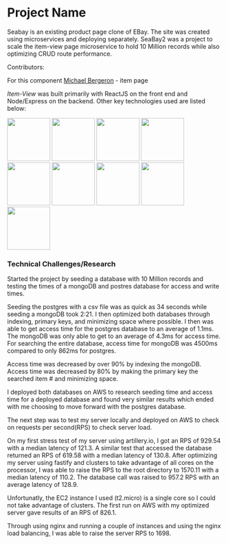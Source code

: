 # Project Name

Seabay is an existing product page clone of EBay. The site was created using microservices and deploying separately. SeaBay2 was a project to scale the item-view page microservice to hold 10 Million records while also optimizing CRUD route performance.

Contributors: 

For this component
[Michael Bergeron](https://github.com/Michael-Bergeron) - item page

*Item-View* was built primarily with ReactJS on the front end and Node/Express on the backend. Other key technologies used are listed below: 

<img src="https://lh3.googleusercontent.com/ZIHOUCCxFaB7NirPhEX4K8cyTPIMvxvdJxpuhjb_qJ_dk-z7qEgD8riaR0ODXzXQZYn23zHpFiwGzxTDT88FTLeUMoPqlIjyLKoL1am8MH5pCoJExjL8SUC8uaeeiAjvQB0_vym6" width="100"/>
<img src="https://lh3.googleusercontent.com/xcong6Yn8NoueMYWPhEfO76dw0Nt70kiDVOCOygTFEQWpysHxcT-5jYzq9XWIgD3lvCGnGrjlhddm7WEOw9V1FlHivqFjZCXF9IDsfd7uQ2SxlI80roSJcnHvb0O7POvlYOPNvRG" width="100" />
<img src="https://lh5.googleusercontent.com/_RcI-sgNRX5J0olXzRycjQN3tysoTXbH8kXRfE0AtBY8KkDrINApsrfZGAkczZYGwKTPZlYdJXQyKmWO4zFzvON9Op6Ovcu0GQxwabxWfGJH__oRB6YCC-qD_3b2yj_efkprD8UP" width="100" />
<img src="https://lh5.googleusercontent.com/rdAoVdYKOCnmtev6t7DJrEY7mG4iYsRPqeTH0Z-OrlsVmiea3q5SMtOGNSa7HzJcyxcIcelTacG5gPNgyBoIviiNcLbohQAicvpldcfM32Klb_ewouDRd67OtYhUAU1CEZB4rBqB" width="100" />
<img src="https://lh6.googleusercontent.com/tKlT8lGB2bTDqSilr_a2y8vaO-QBUdcUIYASnslf-RAKTxUEiEBq-_gTVBP0irIP1ZWNuSvp1fouOJrQBXUr0joVmBZzNyOec4jBpOyVogPZMOYhPH6YQwYOiLdZnfuaDnFel9rn" width="100" />
<img src="https://lh5.googleusercontent.com/pqPRWyCMu39CU4GAERH3XI0fri2uJzMteIV5t-4qAG566IJWdXRABxLjV1jwdVvID-NvFw3USgyM8FXC5w_yAimYz4FY1gVEm96Yd2JQZh-pYl33lHpbOI7-3-uTixqgX1XHRker" width="100" />
<img src="https://www.picclickimg.com/d/l400/pict/254262493926_/25-Amazon-Web-Services-Credit-Redemption-Code.jpg" width="100" />
<img src="https://newrelic.com/assets/newrelic/logo_NR-tw.png" width="100" />
<img src="https://icon-library.net/images/postgres-icon/postgres-icon-27.jpg" width="100" />

### Technical Challenges/Research
Started the project by seeding a database with 10 Million records and testing the times of a mongoDB and postres database for access and write times.

Seeding the postgres with a csv file was as quick as 34 seconds while seeding a mongoDB took 2:21. I then optimized both databases through indexing, primary keys, and minimizing space where possible. I then was able to get access time for the postgres database to an average of 1.1ms. The mongoDB was only able to get to an average of 4.3ms for access time. For searching the entire database, access time for mongoDB was 4500ms compared to only 862ms for postgres.

Access time was decreased by over 90% by indexing the mongoDB. 
Access time was decreased by 80% by making the primary key the searched item # and minimizing space.

I deployed both databases on AWS to research seeding time and access time for a deployed database and found very similar results which ended with me choosing to move forward with the postgres database.

The next step was to test my server locally and deployed on AWS to check on requests per second(RPS) to check server load.

On my first stress test of my server using artillery.io, I got an RPS of 929.54 with a median latency of 121.3. A similar test that accessed the database returned an RPS of 619.58 with a median latency of 130.8. After optimizing my server using fastify and clusters to take advantage of all cores on the processor, I was able to raise the RPS to the root directory to 1570.11 with a median latency of 110.2. The database call was raised to 957.2 RPS with an average latency of 128.9.

Unfortunatly, the EC2 instance I used (t2.micro) is a single core so I could not take advantage of clusters. The first run on AWS with my optimized server gave results of an RPS of 826.1.

Through using nginx and running a couple of instances and using the nginx load balancing, I was able to raise the server RPS to 1698.